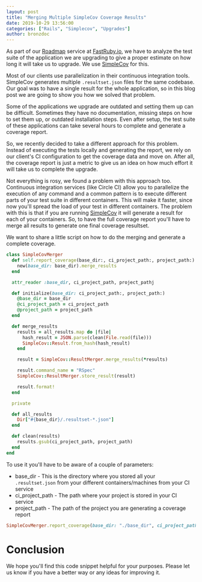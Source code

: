 ```yaml
---
layout: post
title: "Merging Multiple SimpleCov Coverage Results"
date: 2019-10-29 13:56:00
categories: ["Rails", "Simplecov", "Upgrades"]
author: bronzdoc
---
```


As part of our [Roadmap](https://www.fastruby.io/roadmap) service at [FastRuby.io](https://fastruby.io), we have to analyze the test suite of the application we are upgrading to give a proper estimate on how long it will take us to upgrade. We use [SimpleCov](https://github.com/colszowka/simplecov) for this.

Most of our clients use parallelization in their continuous integration tools. SimpleCov generates multiple `.resultset.json` files for the same codebase. Our goal was to have a single result for the whole application, so in this blog post we are going to show you how we solved that problem.

<!--more-->

Some of the applications we upgrade are outdated and setting them up can be difficult. Sometimes they have no documentation, missing steps on how to set them up, or outdated installation steps. Even after setup, the test suite of these applications can take several hours to complete and generate a coverage report.

So, we recently decided to take a different approach for this problem. Instead of executing the tests locally and generating the report, we rely on our client's CI configuration to get the coverage data and move on. After all, the coverage report is just a metric to give us an idea on how much effort it will take us to complete the upgrade.

Not everything is rosy, we found a problem with this approach too. Continuous integration services (like Circle CI) allow you to parallelize the execution of any command and a common pattern is to execute different parts of your test suite in different containers. This will make it faster, since now you'll spread the load of your test in different containers. The problem with this is that if you are running [SimpleCov](https://github.com/colszowka/simplecov) it will generate a result for each of your containers. So, to have the full coverage report you'll have to merge all results to generate one final coverage resultset.

We want to share a little script on how to do the merging and generate a complete coverage.

```ruby
class SimpleCovMerger
  def self.report_coverage(base_dir:, ci_project_path:, project_path:)
    new(base_dir: base_dir).merge_results
  end

  attr_reader :base_dir, ci_project_path, project_pathj

  def initialize(base_dir: ci_project_path:, project_path:)
    @base_dir = base_dir
    @ci_project_path = ci_project_path
    @project_path = project_path
  end

  def merge_results
    results = all_results.map do |file|
      hash_result = JSON.parse(clean(File.read(file)))
      SimpleCov::Result.from_hash(hash_result)
    end

    result = SimpleCov::ResultMerger.merge_results(*results)

    result.command_name = "RSpec"
    SimpleCov::ResultMerger.store_result(result)

    result.format!
  end

  private

  def all_results
    Dir["#{base_dir}/.resultset-*.json"]
  end

  def clean(results)
    results.gsub(ci_project_path, project_path)
  end
end
```

To use it you'll have to be aware of a couple of parameters:

* base_dir         - This is the directory where you stored all your `.resultset.json` from your different containers/machines from your CI service
* ci_project_path  - The path where your project is stored in your CI service
* project_path     - The path of the project you are generating a coverage report

```ruby
SimpleCovMerger.report_coverage(base_dir: "./base_dir", ci_project_path: "/home/ubuntu/the_project/", project_path: "/Users/bronzdoc/projects/fastruby/the_project/)
```

# Conclusion
We hope you'll find this code snippet helpful for your purposes. Please let us know if you have a better way or any ideas for improving it.
